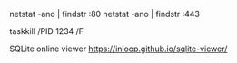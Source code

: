 netstat -ano | findstr :80
netstat -ano | findstr :443

taskkill /PID 1234 /F

SQLite online viewer
https://inloop.github.io/sqlite-viewer/